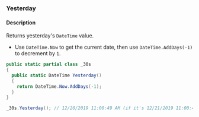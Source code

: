 ### Yesterday

#### Description



Returns yesterday's `DateTime` value.

- Use `DateTime.Now` to get the current date, then use `DateTime.AddDays(-1)` to decrement by `1`.

```csharp
public static partial class _30s 
{
  public static DateTime Yesterday() 
  {
    return DateTime.Now.AddDays(-1);
  }
}
```

```csharp
_30s.Yesterday(); // 12/20/2019 11:00:49 AM (if it's 12/21/2019 11:00:49 AM)
```
